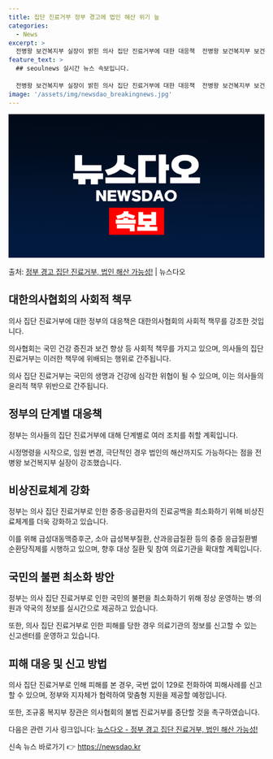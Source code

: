 ```yaml
---
title: 집단 진료거부 정부 경고에 법인 해산 위기 늪
categories:
  - News
excerpt: >
  전병왕 보건복지부 실장이 밝힌 의사 집단 진료거부에 대한 대응책  전병왕 보건복지부 보건의료정책실장은 최근 …
feature_text: >
  ## seoulnews 실시간 뉴스 속보입니다.

  전병왕 보건복지부 실장이 밝힌 의사 집단 진료거부에 대한 대응책  전병왕 보건복지부 보건의료정책실장은 최근 …
image: '/assets/img/newsdao_breakingnews.jpg'
---
```


![뉴스다오 속보](/assets/img/newsdao_breakingnews.jpg)

<p>출처: <a href="https://newsdao.kr/4298" rel="dofollow">정부 경고 집단 진료거부, 법인 해산 가능성!</a> | 뉴스다오</p>

<h2 data-ke-size="size26">대한의사협회의 사회적 책무</h2>
<p data-ke-size="size16">의사 집단 진료거부에 대한 정부의 대응책은 대한의사협회의 사회적 책무를 강조한 것입니다. </p>
<p data-ke-size="size16">의사협회는 국민 건강 증진과 보건 향상 등 사회적 책무를 가지고 있으며, 의사들의 집단 진료거부는 이러한 책무에 위배되는 행위로 간주됩니다. </p>
<p data-ke-size="size16">의사 집단 진료거부는 국민의 생명과 건강에 심각한 위협이 될 수 있으며, 이는 의사들의 윤리적 책무 위반으로 간주됩니다. </p>

<h2 data-ke-size="size26">정부의 단계별 대응책</h2>
<p data-ke-size="size16">정부는 의사들의 집단 진료거부에 대해 단계별로 여러 조치를 취할 계획입니다. </p>
<p data-ke-size="size16">시정명령을 시작으로, 임원 변경, 극단적인 경우 법인의 해산까지도 가능하다는 점을 전병왕 보건복지부 실장이 강조했습니다. </p>

<h2 data-ke-size="size26">비상진료체계 강화</h2>
<p data-ke-size="size16">정부는 의사 집단 진료거부로 인한 중증·응급환자의 진료공백을 최소화하기 위해 비상진료체계를 더욱 강화하고 있습니다. </p>
<p data-ke-size="size16">이를 위해 급성대동맥증후군, 소아 급성복부질환, 산과응급질환 등의 중증 응급질환별 순환당직제를 시행하고 있으며, 향후 대상 질환 및 참여 의료기관을 확대할 계획입니다. </p>

<h2 data-ke-size="size26">국민의 불편 최소화 방안</h2>
<p data-ke-size="size16">정부는 의사 집단 진료거부로 인한 국민의 불편을 최소화하기 위해 정상 운영하는 병·의원과 약국의 정보를 실시간으로 제공하고 있습니다. </p>
<p data-ke-size="size16">또한, 의사 집단 진료거부로 인한 피해를 당한 경우 의료기관의 정보를 신고할 수 있는 신고센터를 운영하고 있습니다. </p>

<h2 data-ke-size="size26">피해 대응 및 신고 방법</h2>
<p data-ke-size="size16">의사 집단 진료거부로 인해 피해를 본 경우, 국번 없이 129로 전화하여 피해사례를 신고할 수 있으며, 정부와 지자체가 협력하여 맞춤형 지원을 제공할 예정입니다. </p>
<p data-ke-size="size16">또한, 조규홍 복지부 장관은 의사협회의 불법 진료거부를 중단할 것을 촉구하였습니다. </p>

다음은 관련 기사 링크입니다: [뉴스다오 - 정부 경고 집단 진료거부, 법인 해산 가능성!](https://newsdao.kr/4298) 

신속 뉴스 바로가기 👉 <a href="https://newsdao.kr" rel="dofollow">https://newsdao.kr</a>


